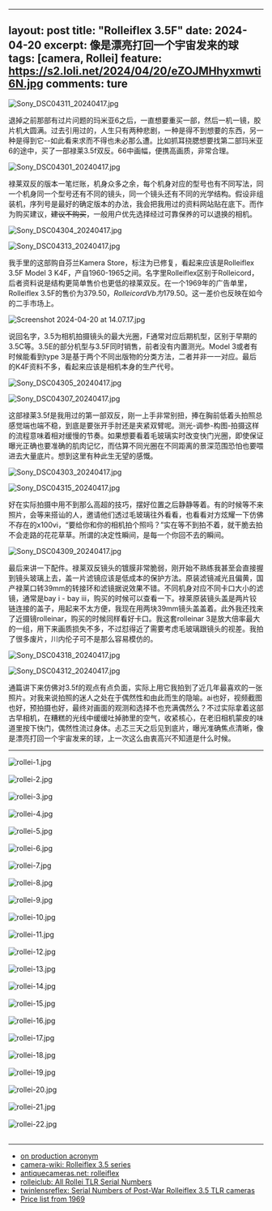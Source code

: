 
---
layout: post
title: "Rolleiflex 3.5F"
date: 2024-04-20
excerpt: 像是漂亮打回一个宇宙发来的球
tags: [camera, Rollei]
feature: https://s2.loli.net/2024/04/20/eZOJMHhyxmwti6N.jpg
comments: ture
---

![Sony_DSC04311_20240417.jpg](https://s2.loli.net/2024/04/20/eZOJMHhyxmwti6N.jpg)

退掉之前那部有过片问题的玛米亚6之后，一直想要重买一部，然后一机一镜，胶片机大圆满。过去引用过的，人生只有两种悲剧，一种是得不到想要的东西，另一种是得到它--如此看来求而不得也未必那么遭。比如抓耳挠腮想要找第二部玛米亚6的途中，买了一部禄莱3.5f双反。66中画幅，便携高画质，非常合理。

![Sony_DSC04301_20240417.jpg](https://s2.loli.net/2024/04/20/aZuFKRIBDOypxjr.jpg)

禄莱双反的版本一笔烂账，机身众多之余，每个机身对应的型号也有不同写法，同一个机身同一个型号还有不同的镜头，同一个镜头还有不同的光学结构。假设非组装机，序列号是最好的确定版本的办法，我会把我用过的资料网站贴在底下。而作为购买建议，~~建议不购买~~，一般用户优先选择经过可靠保养的可以退换的相机。

![Sony_DSC04304_20240417.jpg](https://s2.loli.net/2024/04/20/MJWei68jodXVUlL.jpg)

![Sony_DSC04313_20240417.jpg](https://s2.loli.net/2024/04/20/XPWZ6osSqNeOHdL.jpg)

我手里的这部购自芬兰Kamera Store，标注为已修复，看起来应该是Rolleiflex 3.5F Model 3 K4F，产自1960-1965之间。名字里Rolleiflex区别于Rolleicord，后者资料说是结构更简单售价也更低的禄莱双反。在一个1969年的广告单里，Rolleiflex 3.5F的售价为$379.50，Rolleicord Vb为$179.50。这一差价也反映在如今的二手市场上。

![Screenshot 2024-04-20 at 14.07.17.jpg](https://s2.loli.net/2024/04/20/WIwZedqn2JTR5rQ.jpg)

说回名字，3.5为相机拍摄镜头的最大光圈，F通常对应后期机型，区别于早期的3.5C等。3.5E的部分机型与3.5F同时销售，前者没有内置测光。Model 3或者有时候能看到type 3是基于两个不同出版物的分类方法，二者并非一一对应。最后的K4F资料不多，看起来应该是相机本身的生产代号。

![Sony_DSC04305_20240417.jpg](https://s2.loli.net/2024/04/20/ayYHvJjEUFrK6wl.jpg)

![Sony_DSC04307_20240417.jpg](https://s2.loli.net/2024/04/20/GIlFdy3s4T6zAaU.jpg)

这部禄莱3.5f是我用过的第一部双反，刚一上手非常别扭，捧在胸前低着头拍照总感觉端也端不稳，到底是要张开手肘还是夹紧双臂呢。测光-调参-构图-拍摄这样的流程意味着相对缓慢的节奏。如果想要看着毛玻璃实时改变快门光圈，即使保证曝光正确也要准确的肌肉记忆，而估算不同光圈在不同距离的景深范围恐怕也要喂进去大量底片。想到这里有种此生无望的感慨。

![Sony_DSC04303_20240417.jpg](https://s2.loli.net/2024/04/20/sIOuQKfCdmF91ZH.jpg)

![Sony_DSC04315_20240417.jpg](https://s2.loli.net/2024/04/20/bHieMAEjNwIuyda.jpg)

好在实际拍摄中用不到那么高超的技巧，摆好位置之后静静等着。有的时候等不来照片，会等来搭讪的人，邀请他们透过毛玻璃往外看看，也看看对方炫耀一下仿佛不存在的x100vi，“要给你和你的相机拍个照吗？”实在等不到拍不着，就干脆去拍不会走路的花花草草。所谓的决定性瞬间，是每一个你回不去的瞬间。

![Sony_DSC04309_20240417.jpg](https://s2.loli.net/2024/04/20/XNn9gfSC6uRYGcP.jpg)

最后来讲一下配件。禄莱双反镜头的镀膜非常脆弱，刚开始不熟练我甚至会直接握到镜头玻璃上去，盖一片滤镜应该是低成本的保护方法。原装滤镜减光且偏黄，国产禄莱口转39mm的转接环和滤镜据说效果不错。不同机身对应不同卡口大小的滤镜，通常是bay i - bay iii，购买的时候可以查看一下。禄莱原装镜头盖是两片铰链连接的盖子，用起来不太方便，我现在用两块39mm镜头盖盖着。此外我还找来了近摄镜rolleinar，购买的时候同样看好卡口。我这套rolleinar 3是放大倍率最大的一组，用下来画质损失不多，不过怼得近了需要考虑毛玻璃跟镜头的视差。我拍了很多废片，川内伦子可不是那么容易模仿的。

![Sony_DSC04318_20240417.jpg](https://s2.loli.net/2024/04/20/kCegl6BVzi4HWNT.jpg)

![Sony_DSC04312_20240417.jpg](https://s2.loli.net/2024/04/20/PrvNj7tAqgXsp8Q.jpg)

通篇讲下来仿佛对3.5f的观点有点负面，实际上用它我拍到了近几年最喜欢的一张照片。对我来说拍照的迷人之处在于偶然性和由此而生的隐喻。ai也好，视频截图也好，预拍摄也好，最终对画面的观测和选择不也充满偶然么？不过实际拿着这部古早相机，在糟糕的光线中缓缓吐掉肺里的空气，收紧核心，在老旧相机蒙皮的味道里按下快门，偶然性流过身体。忐忑三天之后见到底片，曝光准确焦点清晰，像是漂亮打回一个宇宙发来的球，上一次这么由衷高兴不知道是什么时候。

---

![rollei-1.jpg](https://s2.loli.net/2024/04/20/r3Kwpsf5nJoizBk.jpg)
<br>
<br>
![rollei-2.jpg](https://s2.loli.net/2024/04/20/eSFcTbEr9R5fsGa.jpg)
<br>
<br>
![rollei-3.jpg](https://s2.loli.net/2024/04/20/4H6BELdxQIUWuGj.jpg)
<br>
<br>
![rollei-4.jpg](https://s2.loli.net/2024/04/20/U4yMLYaVBFgOhjH.jpg)
<br>
<br>
![rollei-5.jpg](https://s2.loli.net/2024/04/20/4GlAHpxoejROUd6.jpg)
<br>
<br>
![rollei-6.jpg](https://s2.loli.net/2024/04/20/QexofpTAlvdi8EP.jpg)
<br>
<br>
![rollei-7.jpg](https://s2.loli.net/2024/04/20/JUTKGhW2eyHtPME.jpg)
<br>
<br>
![rollei-8.jpg](https://s2.loli.net/2024/04/20/EPSoy1NbfsVrKBH.jpg)
<br>
<br>
![rollei-9.jpg](https://s2.loli.net/2024/04/20/3xol5hdVAFuCMmv.jpg)
<br>
<br>
![rollei-10.jpg](https://s2.loli.net/2024/04/20/lOYqxZdkywJscAE.jpg)
<br>
<br>
![rollei-11.jpg](https://s2.loli.net/2024/04/20/Dvy7L39uo1mX8eV.jpg)
<br>
<br>
![rollei-12.jpg](https://s2.loli.net/2024/04/20/w8xl4BLzYQameAg.jpg)
<br>
<br>
![rollei-13.jpg](https://s2.loli.net/2024/04/20/bcK8m9Z5wExRYOP.jpg)
<br>
<br>
![rollei-14.jpg](https://s2.loli.net/2024/04/20/7BywKnfCvaNil3p.jpg)
<br>
<br>
![rollei-15.jpg](https://s2.loli.net/2024/04/20/AdGpbM1uDcCVBjF.jpg)
<br>
<br>
![rollei-16.jpg](https://s2.loli.net/2024/04/20/Wy4nlx19CoZM5hB.jpg)
<br>
<br>
![rollei-17.jpg](https://s2.loli.net/2024/04/20/e1tNjJpABUDQgCO.jpg)
<br>
<br>
![rollei-18.jpg](https://s2.loli.net/2024/04/20/2pJWqvQKBLZD1jg.jpg)
<br>
<br>
![rollei-19.jpg](https://s2.loli.net/2024/04/20/aLFNYcB1j28ygt5.jpg)
<br>
<br>
![rollei-20.jpg](https://s2.loli.net/2024/04/20/5TqL4Q3FXmUacOR.jpg)
<br>
<br>
![rollei-21.jpg](https://s2.loli.net/2024/04/20/xRje8ZctaKwTVbG.jpg)
<br>
<br>
![rollei-22.jpg](https://s2.loli.net/2024/04/20/8B4Fl1yUuVfwaTZ.jpg)
<br>
<br>






---


- [on production acronym](http://www.massimoscottinelweb.com/Immagini%20ridotte%20per%20SITO%20web/ROLLEI/Schede%20in%20pdf/ROLLEI%20-%20Rolleiflex%203,5%20F%202803700%20-%20English.pdf)
- [camera-wiki: Rolleiflex 3.5 series](http://camera-wiki.org/wiki/Rolleiflex_3.5_series)
- [antiquecameras.net: rolleiflex](https://antiquecameras.net/rolleiflex.html)
- [rolleiclub: All Rollei TLR Serial Numbers](http://www.rolleiclub.com/cameras/tlr/info/serial_numbers.shtml)
- [twinlensreflex: Serial Numbers of Post-War Rolleiflex 3.5 TLR cameras](https://twinlensreflex.eu/sn75.php)
- [Price list from 1969](https://www.pacificrimcamera.com/rl/00081/00081.pdf)
